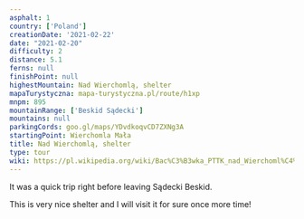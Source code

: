 ```yaml
---
asphalt: 1
country: ['Poland']
creationDate: '2021-02-22'
date: "2021-02-20"
difficulty: 2
distance: 5.1
ferns: null
finishPoint: null
highestMountain: Nad Wierchomlą, shelter
mapaTurystyczna: mapa-turystyczna.pl/route/h1xp
mnpm: 895
mountainRange: ['Beskid Sądecki']
mountains: null
parkingCords: goo.gl/maps/YDvdkoqvCD7ZXNg3A
startingPoint: Wierchomla Mała
title: Nad Wierchomlą, shelter
type: tour
wiki: https://pl.wikipedia.org/wiki/Bac%C3%B3wka_PTTK_nad_Wierchoml%C4%85
---
```


It was a quick trip right before leaving Sądecki Beskid.

This is very nice shelter and I will visit it for sure once more time!
